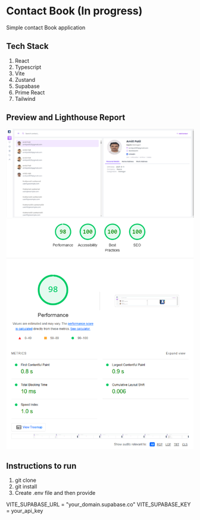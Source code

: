 # Contact Book (In progress)

Simple contact Book application

## Tech Stack
1) React
2) Typescript
3) Vite
4) Zustand
5) Supabase
6) Prime React
7) Tailwind

## Preview and Lighthouse Report
<img src="contact-book-preview.png"/>
<img src="lighthouse-report.png"/>

## Instructions to run
1) git clone
2) git install
3) Create .env file and then provide

VITE_SUPABASE_URL = "your_domain.supabase.co"
VITE_SUPABASE_KEY = your_api_key
